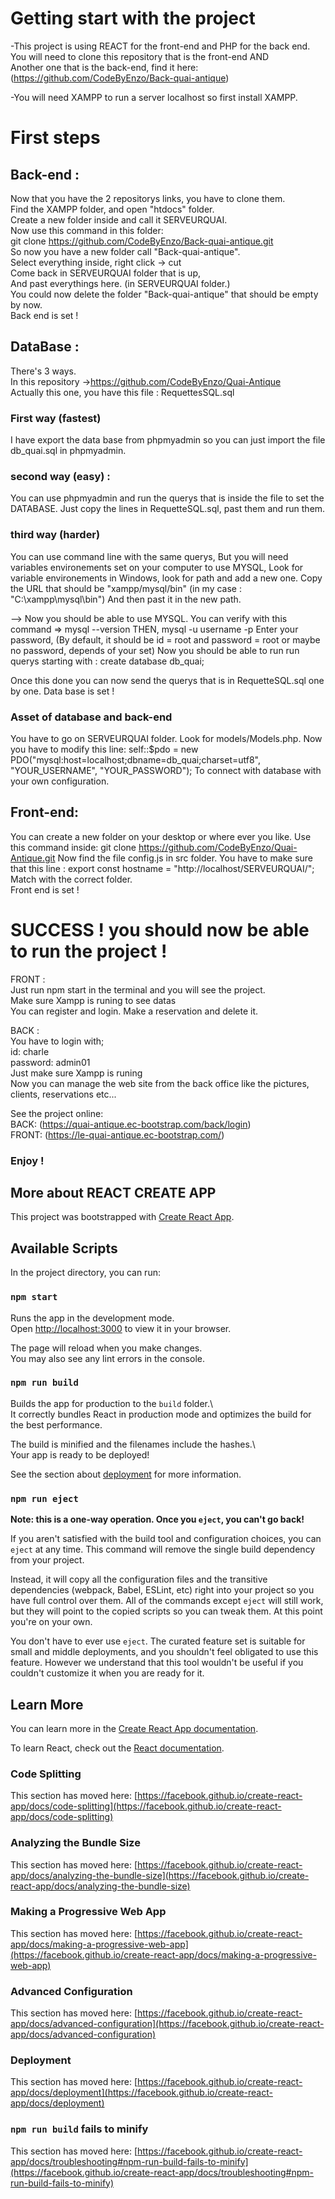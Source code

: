 # Getting start with the project

-This project is using REACT for the front-end and PHP for the back end.  
You will need to clone this repository that is the front-end AND  
Another one that is the back-end, find it here:  
(https://github.com/CodeByEnzo/Back-quai-antique)

-You will need XAMPP to run a server localhost so first install XAMPP.

# First steps

## Back-end :
Now that you have the 2 repositorys links, you have to clone them.  
Find the XAMPP folder, and open "htdocs" folder.  
Create a new folder inside and call it SERVEURQUAI.  
Now use this command in this folder:  
git clone https://github.com/CodeByEnzo/Back-quai-antique.git  
So now you have a new folder call "Back-quai-antique".  
Select everything inside, right click -> cut  
Come back in SERVEURQUAI folder that is up,  
And past everythings here. (in SERVEURQUAI folder.)  
You could now delete the folder "Back-quai-antique" that should be empty by now.  
Back end is set !

## DataBase :

There's 3 ways.  
In this repository ->https://github.com/CodeByEnzo/Quai-Antique  
Actually this one, you have this file : RequettesSQL.sql

### First way (fastest)
I have export the data base from phpmyadmin so you can just import the file db_quai.sql in phpmyadmin.

### second way (easy) :
You can use phpmyadmin and run the querys that is inside the file to set the DATABASE.
Just copy the lines in RequetteSQL.sql, past them and run them.

### third way (harder)
You can use command line with the same querys, 
But you will need variables environements set on your computer to use MYSQL,
Look for variable environements in Windows, look for path and add a new one.
Copy the URL that should be "xampp/mysql/bin"
(in my case : "C:\xampp\mysql\bin")
And then past it in the new path.

--> Now you should be able to use MYSQL.
You can verify with this command => mysql --version
THEN,
mysql -u username -p 
Enter your password, (By default, it should be id = root and password = root or maybe no password, depends of your set)
Now you should be able to run run querys starting with :
create database db_quai;

Once this done you can now send the querys that is in RequetteSQL.sql one by one.
Data base is set !

### Asset of database and back-end

You have to go on SERVEURQUAI folder. Look for models/Models.php.
Now you have to modify this line:
self::$pdo = new PDO("mysql:host=localhost;dbname=db_quai;charset=utf8", "YOUR_USERNAME", "YOUR_PASSWORD");
To connect with database with your own configuration.

## Front-end:

You can create a new folder on your desktop or where ever you like.
Use this command inside:
git clone https://github.com/CodeByEnzo/Quai-Antique.git
Now find the file config.js in src folder.
You have to make sure that this line :
export const hostname = "http://localhost/SERVEURQUAI/";
Match with the correct folder.  
Front end is set !

# SUCCESS ! you should now be able to run the project !
FRONT :  
Just run npm start in the terminal and you will see the project.  
Make sure Xampp is runing to see datas  
You can register and login. Make a reservation and delete it.

BACK :  
You have to login with;  
id: charle  
password: admin01  
Just make sure Xampp is runing  
Now you can manage the web site from the back office like the pictures, clients, reservations etc...

See the project online:  
BACK: (https://quai-antique.ec-bootstrap.com/back/login)  
FRONT: (https://le-quai-antique.ec-bootstrap.com/)

### Enjoy !

## More about REACT CREATE APP

This project was bootstrapped with [Create React App](https://github.com/facebook/create-react-app).

## Available Scripts

In the project directory, you can run:

### `npm start`

Runs the app in the development mode.\
Open [http://localhost:3000](http://localhost:3000) to view it in your browser.

The page will reload when you make changes.\
You may also see any lint errors in the console.

### `npm run build`

Builds the app for production to the `build` folder.\  
It correctly bundles React in production mode and optimizes the build for the best performance.

The build is minified and the filenames include the hashes.\  
Your app is ready to be deployed!

See the section about [deployment](https://facebook.github.io/create-react-app/docs/deployment) for more information.

### `npm run eject`

**Note: this is a one-way operation. Once you `eject`, you can't go back!**

If you aren't satisfied with the build tool and configuration choices, you can `eject` at any time. This command will remove the single build dependency from your project.

Instead, it will copy all the configuration files and the transitive dependencies (webpack, Babel, ESLint, etc) right into your project so you have full control over them. All of the commands except `eject` will still work, but they will point to the copied scripts so you can tweak them. At this point you're on your own.

You don't have to ever use `eject`. The curated feature set is suitable for small and middle deployments, and you shouldn't feel obligated to use this feature. However we understand that this tool wouldn't be useful if you couldn't customize it when you are ready for it.

## Learn More

You can learn more in the [Create React App documentation](https://facebook.github.io/create-react-app/docs/getting-started).

To learn React, check out the [React documentation](https://reactjs.org/).

### Code Splitting

This section has moved here: [https://facebook.github.io/create-react-app/docs/code-splitting](https://facebook.github.io/create-react-app/docs/code-splitting)

### Analyzing the Bundle Size

This section has moved here: [https://facebook.github.io/create-react-app/docs/analyzing-the-bundle-size](https://facebook.github.io/create-react-app/docs/analyzing-the-bundle-size)

### Making a Progressive Web App

This section has moved here: [https://facebook.github.io/create-react-app/docs/making-a-progressive-web-app](https://facebook.github.io/create-react-app/docs/making-a-progressive-web-app)

### Advanced Configuration

This section has moved here: [https://facebook.github.io/create-react-app/docs/advanced-configuration](https://facebook.github.io/create-react-app/docs/advanced-configuration)

### Deployment

This section has moved here: [https://facebook.github.io/create-react-app/docs/deployment](https://facebook.github.io/create-react-app/docs/deployment)

### `npm run build` fails to minify

This section has moved here: [https://facebook.github.io/create-react-app/docs/troubleshooting#npm-run-build-fails-to-minify](https://facebook.github.io/create-react-app/docs/troubleshooting#npm-run-build-fails-to-minify)
